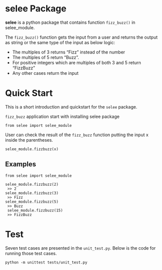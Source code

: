# selee Package

**selee** is a python package that contains function `fizz_buzz()` in selee_module.

The `fizz_buzz()` function gets the input from a user and returns the output as string or the same type of the input as below logic:

- The multiples of 3 returns “Fizz” instead of the number
- The multiples of 5 return “Buzz”. 
- For positive integers which are multiples of both 3 and 5 return “FizzBuzz”
- Any other cases return the input

# Quick Start

This is a short introduction and quickstart for the `selee` package.

`fizz_buzz` application start with installing selee package 

`from selee import selee_module`

User can check the result of the `fizz_buzz` function putting the input x inside the parentheses.

`selee_module.fizzbuzz(x)`

## Examples
```
from selee import selee_module

selee_module.fizzbuzz(2)
 >> 2
selee_module.fizzbuzz(3)
 >> Fizz
selee_module.fizzbuzz(5)
 >> Buzz
 selee_module.fizzbuzz(15)
 >> FizzBuzz
```

# Test
Seven test cases are presented in the `unit_test.py`.
Below is the code for running those test cases.

` python -m unittest tests/unit_test.py `

